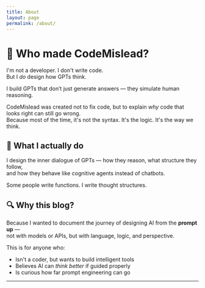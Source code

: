 ```yaml
---
title: About
layout: page
permalink: /about/
---
```


# 👋 Who made CodeMislead?

I'm not a developer. I don't write code.  
But I *do* design how GPTs think.

I build GPTs that don’t just generate answers — they simulate human reasoning.

CodeMislead was created not to fix code, but to explain *why* code that looks right can still go wrong.  
Because most of the time, it's not the syntax. It's the logic. It's the way we think.

## 🧠 What I actually do

I design the inner dialogue of GPTs — how they reason, what structure they follow,  
and how they behave like cognitive agents instead of chatbots.

Some people write functions. I write thought structures.

## 🔍 Why this blog?

Because I wanted to document the journey of designing AI from the **prompt up** —  
not with models or APIs, but with language, logic, and perspective.

This is for anyone who:
- Isn't a coder, but wants to build intelligent tools
- Believes AI can *think better* if guided properly
- Is curious how far prompt engineering can go

---

